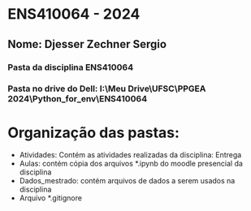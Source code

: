 # ENS410064 - 2024
## Nome: Djesser Zechner Sergio
### Pasta da disciplina ENS410064
### Pasta no drive do Dell: I:\Meu Drive\UFSC\PPGEA 2024\Python_for_env\ENS410064

# Organização das pastas:

- Atividades: Contém as atividades realizadas da disciplina: Entrega
- Aulas: contém cópia dos arquivos *.ipynb do moodle presencial da disciplina
- Dados_mestrado: contém arquivos de dados a serem usados na disciplina
- Arquivo *.gitignore 
